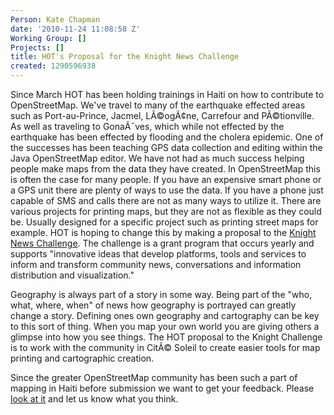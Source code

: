 ```yaml
---
Person: Kate Chapman
date: '2010-11-24 11:08:58 Z'
Working Group: []
Projects: []
title: HOT's Proposal for the Knight News Challenge
created: 1290596938
---
```

<p>Since March HOT has been holding trainings in Haiti on how to contribute to OpenStreetMap. We've travel to many of the earthquake effected areas such as Port-au-Prince, Jacmel, LÃ©ogÃ¢ne, Carrefour and PÃ©tionville. As well as traveling to GonaÃ¯ves, which while not effected by the earthquake has been effected by flooding and the cholera epidemic. One of the successes has been teaching GPS data collection and editing within the Java OpenStreetMap editor. We have not had as much success helping people make maps from the data they have created. In OpenStreetMap this is often the case for many people. If you have an expensive smart phone or a GPS unit there are plenty of ways to use the data. If you have a phone just capable of SMS and calls there are not as many ways to utilize it. There are various projects for printing maps, but they are not as flexible as they could be. Usually designed for a specific project such as printing street maps for example. HOT is hoping to change this by making a proposal to the <a href="http://www.newschallenge.org/">Knight News Challenge</a>. The challenge is a grant program that occurs yearly and supports "innovative ideas that develop platforms, tools and services to inform and transform community news, conversations and information distribution and visualization."</p><p>Geography is always part of a story in some way. Being part of the "who, what, where, when" of news how geography is portrayed can greatly change a story. Defining ones own geography and cartography can be key to this sort of thing. When you map your own world you are giving others a glimpse into how you see things. The HOT proposal to the Knight Challenge is to work with the community in CitÃ© Soleil to create easier tools for map printing and cartographic creation.</p><p>Since the greater OpenStreetMap community has been such a part of mapping in Haiti before submission we want to get your feedback. Please <a href="http://wiki.openstreetmap.org/wiki/Humanitarian_OSM_Team/Knight_News_Challenge_Proposal">look at it</a> and let us know what you think.</p>
